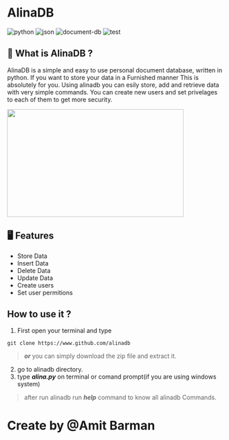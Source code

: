 # AlinaDB
![python](https://img.shields.io/badge/python-v3.9-blue) ![json](https://img.shields.io/badge/storing-json-green) ![document-db](http://img.shields.io/badge/document-db-green) ![test](https://img.shields.io/badge/test-pass-red)

## 🧐 What is AlinaDB ?
AlinaDB is a simple and easy to use personal document database, written in python. If you want to store your data in a Furnished manner This is absolutely for you. Using alinadb you can esily store, add  and retrieve data with very simple commands. You can create new users and set privelages to each of them to get more security.

<p float="left">
	<img src="screenshot\Screenshot.png" height="250" width="410" />
</p>

## 🖥 Features
* Store Data
* Insert Data
* Delete Data
* Update Data
* Create users
* Set user permitions

## How to use it ?
1) First open your terminal and type
```
git clone https://www.github.com/alinadb
```
> ***or***  you can simply download the zip file and extract it.

2) go to alinadb directory.
3) type ***alina.py*** on terminal or comand prompt(if you are using windows system)
> after run alinadb run ***help*** command to know all alinadb Commands.

# Create by @Amit Barman
